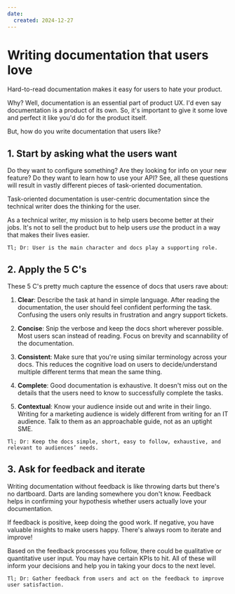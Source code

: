 ```yaml
---
date:
  created: 2024-12-27
---
```


# **Writing documentation that users love**

Hard-to-read documentation makes it easy for users to hate your product.

Why? Well, documentation is an essential part of product UX. I'd even say documentation is a product of its own. So, it's important to give it some love and perfect it like you'd do for the product itself.

<!-- more -->

But, how do you write documentation that users like?

## 1. Start by asking what the users want

Do they want to configure something? Are they looking for info on your new feature? Do they want to learn how to use your API? See, all these questions will result in vastly different pieces of task-oriented documentation.

Task-oriented documentation is user-centric documentation since the technical writer does the thinking for the user.

As a technical writer, my mission is to help users become better at their jobs. It's not to sell the product but to help users *use* the product in a way that makes their lives easier.  

`Tl; Dr: User is the main character and docs play a supporting role.`

## 2. Apply the 5 C's

These 5 C's pretty much capture the essence of docs that users rave about:

1. **Clear**: Describe the task at hand in simple language. After reading the documentation, the user should feel confident performing the task. Confusing the users only results in frustration and angry support tickets.

2. **Concise**: Snip the verbose and keep the docs short wherever possible. Most users scan instead of reading. Focus on brevity and scannability of the documentation.

3. **Consistent**: Make sure that you're using similar terminology across your docs. This reduces the cognitive load on users to decide/understand multiple different terms that mean the same thing. 

4. **Complete**: Good documentation is exhaustive. It doesn't miss out on the details that the users need to know to successfully complete the tasks.

5. **Contextual**: Know your audience inside out and write in their lingo. Writing for a marketing audience is widely different from writing for an IT audience. Talk to them as an approachable guide, not as an uptight SME. 

`Tl; Dr: Keep the docs simple, short, easy to follow, exhaustive, and relevant to audiences’ needs.`

## 3. Ask for feedback and iterate 

Writing documentation without feedback is like throwing darts but there's no dartboard. Darts are landing somewhere you don't know. Feedback helps in confirming your hypothesis whether users actually love your documentation.

If feedback is positive, keep doing the good work. If negative, you have valuable insights to make users happy. There's always room to iterate and improve!

Based on the feedback processes you follow, there could be qualitative or quantitative user input. You may have certain KPIs to hit. All of these will inform your decisions and help you in taking your docs to the next level.

`Tl; Dr: Gather feedback from users and act on the feedback to improve user satisfaction.`
